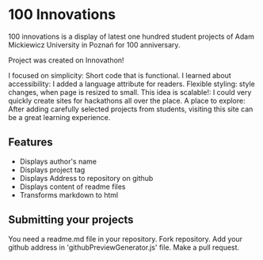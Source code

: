 # 100 Innovations

100 innovations is a display of latest one hundred student projects of Adam Mickiewicz University in Poznań for 100 anniversary.

Project was created on Innovathon!

I focused on simplicity: Short code that is functional.
I learned about accessibility: I added a language attribute for readers.
Flexible styling: style changes, when page is resized to small.
This idea is scalable!: I could very quickly create sites for hackathons all over the place.
A place to explore: After adding carefully selected projects from students, visiting this site can be a great learning experience.

## Features

* Displays author's name
* Displays project tag
* Displays Address to repository on github
* Displays content of readme files
* Transforms markdown to html

## Submitting your projects

You need a readme.md file in your repository.
Fork repository. Add your github address in 'githubPreviewGenerator.js' file. Make a pull request.

